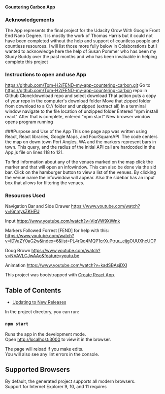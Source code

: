#### Countering Carbon App

### Acknowledgements
The App represents the final project for the Udacity Grow With Google Front End Nano Degree. It is mostly the work of Thomas Harris but it could not have been completed without the help and support of countless people and countless resources. I will list those more fully below in Colaborations but I wanted to acknowledge here the help of Susan Pommer who has been my Study Buddy over the past months and who has been invaluable in helping complete this project


### Instructions to open and use App
https://github.com/Tom-H2/FEND-my-app-countering-carbon.git
Go to https://github.com/Tom-H2/FEND-my-app-countering-carbon repo in Github
Clone/download repo and select download
That action puts a copy of your repo in the computer's download folder
Move that zipped folder from download to a C:// folder and unzipped (extract all)
In a terminal window navigate to the file location of unzipped folder
Entered "npm install react"
After that is complete, entered "npm start"
New browser window opens program running

###Purpose and Use of the App
This one page app was written using React, React libraries, Google Maps, and FourSquareAPI. The code centers the map on down town Port Angles, WA and the markers represent bars in town. This query, and the radius of the initial API call are hardcoded in the App.js file on lines 118 to 121.

To find information about any of the venues marked on the map click the marker and that will open an infowindow. This can also be done via the sid bar. Click on the hamburger button to view a list of the venues. By clicking the venue name the infowindow will appear. Also the sidebar has an input box that allows for filtering the venues.


### Resources Used
Navigation Bar and Side Drawer https://www.youtube.com/watch?v=l6nmysZKHFU

Input
https://www.youtube.com/watch?v=VIqVW9XiWnk

Markers Followed Forrest [FEND] for help with this: https://www.youtube.com/watch?v=lDVaZY0aG2w&index=6&list=PL4rQq4MQP1crXuPtruu_eijgOUUXhcUCP

Doug Brown https://www.youtube.com/watch?v=NVAVLCJwAAo&feature=youtu.be

Animation https://www.youtube.com/watch?v=kadSBAsjDXI


This project was bootstrapped with [Create React App](https://github.com/facebook/create-react-app).


## Table of Contents

- [Updating to New Releases](#updating-to-new-releases)

In the project directory, you can run:

### `npm start`

Runs the app in the development mode.<br>
Open [http://localhost:3000](http://localhost:3000) to view it in the browser.

The page will reload if you make edits.<br>
You will also see any lint errors in the console.


## Supported Browsers

By default, the generated project supports all modern browsers.<br>
Support for Internet Explorer 9, 10, and 11 requires
